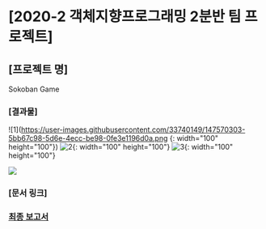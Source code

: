 # [2020-2 객체지향프로그래밍 2분반 팀 프로젝트]

## [프로젝트 명]
Sokoban Game

### [결과물]
![1](https://user-images.githubusercontent.com/33740149/147570303-5bb67c98-5d6e-4ecc-be98-0fe3e1196d0a.png {: width="100" height="100"})
![2](https://user-images.githubusercontent.com/33740149/147570315-26ce8e2a-df73-4dbf-a28b-b6f22a0dbe13.png){: width="100" height="100"}
![3](https://user-images.githubusercontent.com/33740149/147570316-f80419ac-72b2-4506-bae1-0085c50b5779.png){: width="100" height="100"}

<img src = "https://user-images.githubusercontent.com/33740149/147570303-5bb67c98-5d6e-4ecc-be98-0fe3e1196d0a.png">

### [문서 링크]
### <a href="https://github.com/byeongdori/OOP_Project_Sokoban/tree/master/Documents"> 최종 보고서 </a>
